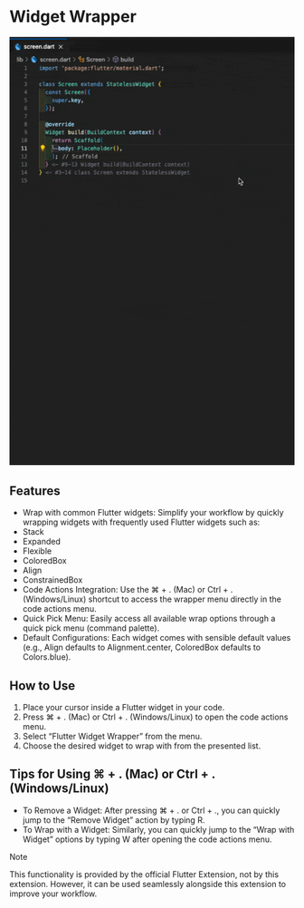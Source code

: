 # Widget Wrapper

![Widget Wrapper Demo](assets/widget_wrapper.gif)
## Features
- Wrap with common Flutter widgets: Simplify your workflow by quickly wrapping widgets with frequently used Flutter widgets such as:
- Stack
- Expanded
- Flexible
- ColoredBox
- Align
- ConstrainedBox
- Code Actions Integration: Use the ⌘ + . (Mac) or Ctrl + . (Windows/Linux) shortcut to access the wrapper menu directly in the code actions menu.
- Quick Pick Menu: Easily access all available wrap options through a quick pick menu (command palette).
- Default Configurations: Each widget comes with sensible default values (e.g., Align defaults to Alignment.center, ColoredBox defaults to Colors.blue).

## How to Use
1. Place your cursor inside a Flutter widget in your code.
2. Press ⌘ + . (Mac) or Ctrl + . (Windows/Linux) to open the code actions menu.
3. Select “Flutter Widget Wrapper” from the menu.
4. Choose the desired widget to wrap with from the presented list.

## Tips for Using ⌘ + . (Mac) or Ctrl + . (Windows/Linux)
- To Remove a Widget:
After pressing ⌘ + . or Ctrl + ., you can quickly jump to the “Remove Widget” action by typing R.
- To Wrap with a Widget:
Similarly, you can quickly jump to the “Wrap with Widget” options by typing W after opening the code actions menu.

> [!NOTE]
> This functionality is provided by the official Flutter Extension, not by this extension.
>  However, it can be used seamlessly alongside this extension to improve your workflow.
